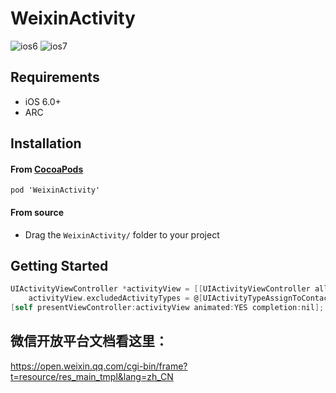 WeixinActivity
==============
![ios6](https://raw.github.com/iDay/WeixinActivity/master/ios6.png)
![ios7](https://raw.github.com/iDay/WeixinActivity/master/ios7.png)

## Requirements

* iOS 6.0+
* ARC

## Installation

#### From [CocoaPods](http://www.cocoapods.org)

`pod 'WeixinActivity'`

#### From source

* Drag the `WeixinActivity/` folder to your project

## Getting Started

````objective-c
UIActivityViewController *activityView = [[UIActivityViewController alloc] initWithActivityItems:@[@"这里是标题", [UIImage imageNamed:@"Oauth"], [NSURL URLWithString:@"http://www.google.com"]] applicationActivities:activity];
    activityView.excludedActivityTypes = @[UIActivityTypeAssignToContact, UIActivityTypeCopyToPasteboard, UIActivityTypePrint];
[self presentViewController:activityView animated:YES completion:nil];
````

## 微信开放平台文档看这里：
https://open.weixin.qq.com/cgi-bin/frame?t=resource/res_main_tmpl&lang=zh_CN
